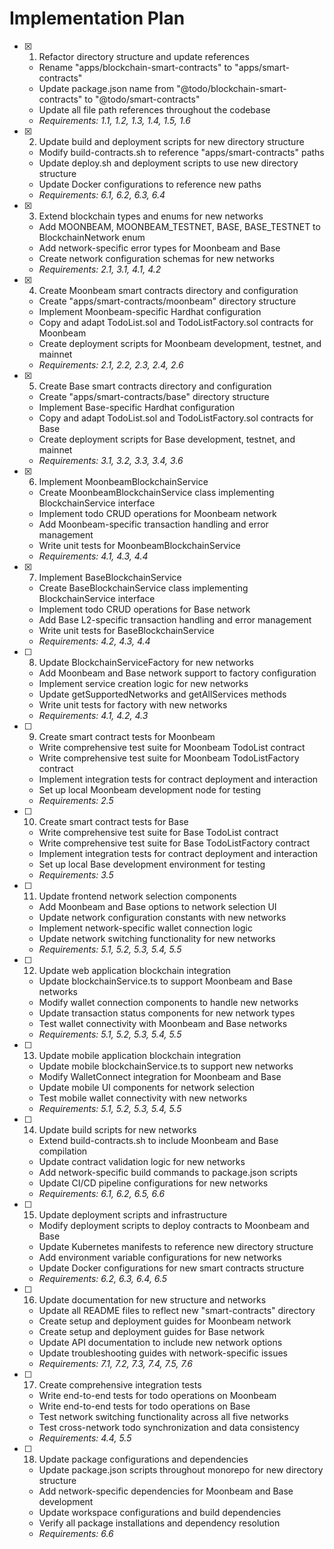 # Implementation Plan

- [x] 1. Refactor directory structure and update references
  - Rename "apps/blockchain-smart-contracts" to "apps/smart-contracts"
  - Update package.json name from "@todo/blockchain-smart-contracts" to "@todo/smart-contracts"
  - Update all file path references throughout the codebase
  - _Requirements: 1.1, 1.2, 1.3, 1.4, 1.5, 1.6_

- [x] 2. Update build and deployment scripts for new directory structure
  - Modify build-contracts.sh to reference "apps/smart-contracts" paths
  - Update deploy.sh and deployment scripts to use new directory structure
  - Update Docker configurations to reference new paths
  - _Requirements: 6.1, 6.2, 6.3, 6.4_

- [x] 3. Extend blockchain types and enums for new networks
  - Add MOONBEAM, MOONBEAM_TESTNET, BASE, BASE_TESTNET to BlockchainNetwork enum
  - Add network-specific error types for Moonbeam and Base
  - Create network configuration schemas for new networks
  - _Requirements: 2.1, 3.1, 4.1, 4.2_

- [x] 4. Create Moonbeam smart contracts directory and configuration
  - Create "apps/smart-contracts/moonbeam" directory structure
  - Implement Moonbeam-specific Hardhat configuration
  - Copy and adapt TodoList.sol and TodoListFactory.sol contracts for Moonbeam
  - Create deployment scripts for Moonbeam development, testnet, and mainnet
  - _Requirements: 2.1, 2.2, 2.3, 2.4, 2.6_

- [x] 5. Create Base smart contracts directory and configuration
  - Create "apps/smart-contracts/base" directory structure
  - Implement Base-specific Hardhat configuration
  - Copy and adapt TodoList.sol and TodoListFactory.sol contracts for Base
  - Create deployment scripts for Base development, testnet, and mainnet
  - _Requirements: 3.1, 3.2, 3.3, 3.4, 3.6_

- [x] 6. Implement MoonbeamBlockchainService
  - Create MoonbeamBlockchainService class implementing BlockchainService interface
  - Implement todo CRUD operations for Moonbeam network
  - Add Moonbeam-specific transaction handling and error management
  - Write unit tests for MoonbeamBlockchainService
  - _Requirements: 4.1, 4.3, 4.4_

- [x] 7. Implement BaseBlockchainService
  - Create BaseBlockchainService class implementing BlockchainService interface
  - Implement todo CRUD operations for Base network
  - Add Base L2-specific transaction handling and error management
  - Write unit tests for BaseBlockchainService
  - _Requirements: 4.2, 4.3, 4.4_

- [ ] 8. Update BlockchainServiceFactory for new networks
  - Add Moonbeam and Base network support to factory configuration
  - Implement service creation logic for new networks
  - Update getSupportedNetworks and getAllServices methods
  - Write unit tests for factory with new networks
  - _Requirements: 4.1, 4.2, 4.3_

- [ ] 9. Create smart contract tests for Moonbeam
  - Write comprehensive test suite for Moonbeam TodoList contract
  - Write comprehensive test suite for Moonbeam TodoListFactory contract
  - Implement integration tests for contract deployment and interaction
  - Set up local Moonbeam development node for testing
  - _Requirements: 2.5_

- [ ] 10. Create smart contract tests for Base
  - Write comprehensive test suite for Base TodoList contract
  - Write comprehensive test suite for Base TodoListFactory contract
  - Implement integration tests for contract deployment and interaction
  - Set up local Base development environment for testing
  - _Requirements: 3.5_

- [ ] 11. Update frontend network selection components
  - Add Moonbeam and Base options to network selection UI
  - Update network configuration constants with new networks
  - Implement network-specific wallet connection logic
  - Update network switching functionality for new networks
  - _Requirements: 5.1, 5.2, 5.3, 5.4, 5.5_

- [ ] 12. Update web application blockchain integration
  - Update blockchainService.ts to support Moonbeam and Base networks
  - Modify wallet connection components to handle new networks
  - Update transaction status components for new network types
  - Test wallet connectivity with Moonbeam and Base networks
  - _Requirements: 5.1, 5.2, 5.3, 5.4, 5.5_

- [ ] 13. Update mobile application blockchain integration
  - Update mobile blockchainService.ts to support new networks
  - Modify WalletConnect integration for Moonbeam and Base
  - Update mobile UI components for network selection
  - Test mobile wallet connectivity with new networks
  - _Requirements: 5.1, 5.2, 5.3, 5.4, 5.5_

- [ ] 14. Update build scripts for new networks
  - Extend build-contracts.sh to include Moonbeam and Base compilation
  - Update contract validation logic for new networks
  - Add network-specific build commands to package.json scripts
  - Update CI/CD pipeline configurations for new networks
  - _Requirements: 6.1, 6.2, 6.5, 6.6_

- [ ] 15. Update deployment scripts and infrastructure
  - Modify deployment scripts to deploy contracts to Moonbeam and Base
  - Update Kubernetes manifests to reference new directory structure
  - Add environment variable configurations for new networks
  - Update Docker configurations for new smart contracts structure
  - _Requirements: 6.2, 6.3, 6.4, 6.5_

- [ ] 16. Update documentation for new structure and networks
  - Update all README files to reflect new "smart-contracts" directory
  - Create setup and deployment guides for Moonbeam network
  - Create setup and deployment guides for Base network
  - Update API documentation to include new network options
  - Update troubleshooting guides with network-specific issues
  - _Requirements: 7.1, 7.2, 7.3, 7.4, 7.5, 7.6_

- [ ] 17. Create comprehensive integration tests
  - Write end-to-end tests for todo operations on Moonbeam
  - Write end-to-end tests for todo operations on Base
  - Test network switching functionality across all five networks
  - Test cross-network todo synchronization and data consistency
  - _Requirements: 4.4, 5.5_

- [ ] 18. Update package configurations and dependencies
  - Update package.json scripts throughout monorepo for new directory structure
  - Add network-specific dependencies for Moonbeam and Base development
  - Update workspace configurations and build dependencies
  - Verify all package installations and dependency resolution
  - _Requirements: 6.6_
